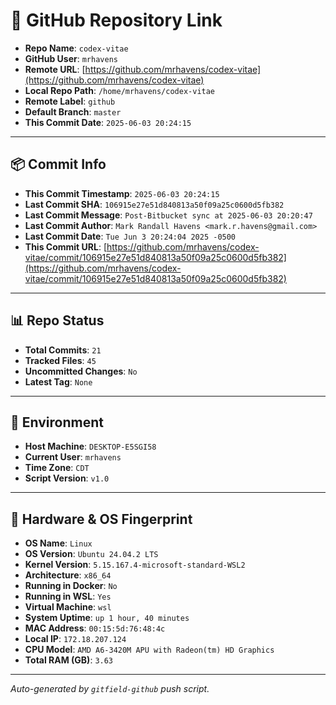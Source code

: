 # 🔗 GitHub Repository Link

- **Repo Name**: `codex-vitae`
- **GitHub User**: `mrhavens`
- **Remote URL**: [https://github.com/mrhavens/codex-vitae](https://github.com/mrhavens/codex-vitae)
- **Local Repo Path**: `/home/mrhavens/codex-vitae`
- **Remote Label**: `github`
- **Default Branch**: `master`
- **This Commit Date**: `2025-06-03 20:24:15`

---

## 📦 Commit Info

- **This Commit Timestamp**: `2025-06-03 20:24:15`
- **Last Commit SHA**: `106915e27e51d840813a50f09a25c0600d5fb382`
- **Last Commit Message**: `Post-Bitbucket sync at 2025-06-03 20:20:47`
- **Last Commit Author**: `Mark Randall Havens <mark.r.havens@gmail.com>`
- **Last Commit Date**: `Tue Jun 3 20:24:04 2025 -0500`
- **This Commit URL**: [https://github.com/mrhavens/codex-vitae/commit/106915e27e51d840813a50f09a25c0600d5fb382](https://github.com/mrhavens/codex-vitae/commit/106915e27e51d840813a50f09a25c0600d5fb382)

---

## 📊 Repo Status

- **Total Commits**: `21`
- **Tracked Files**: `45`
- **Uncommitted Changes**: `No`
- **Latest Tag**: `None`

---

## 🧭 Environment

- **Host Machine**: `DESKTOP-E5SGI58`
- **Current User**: `mrhavens`
- **Time Zone**: `CDT`
- **Script Version**: `v1.0`

---

## 🧬 Hardware & OS Fingerprint

- **OS Name**: `Linux`
- **OS Version**: `Ubuntu 24.04.2 LTS`
- **Kernel Version**: `5.15.167.4-microsoft-standard-WSL2`
- **Architecture**: `x86_64`
- **Running in Docker**: `No`
- **Running in WSL**: `Yes`
- **Virtual Machine**: `wsl`
- **System Uptime**: `up 1 hour, 40 minutes`
- **MAC Address**: `00:15:5d:76:48:4c`
- **Local IP**: `172.18.207.124`
- **CPU Model**: `AMD A6-3420M APU with Radeon(tm) HD Graphics`
- **Total RAM (GB)**: `3.63`

---

_Auto-generated by `gitfield-github` push script._

